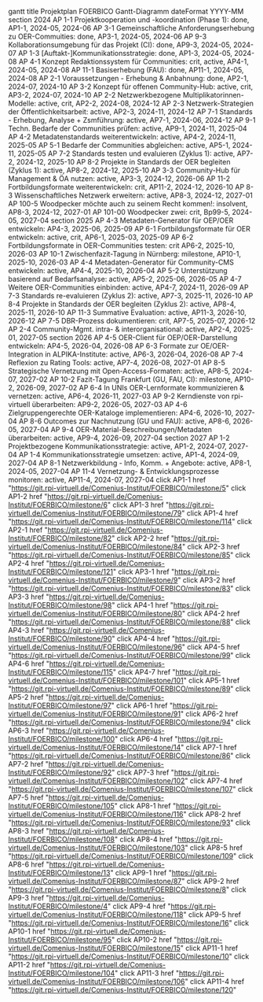 gantt
    title       Projektplan FOERBICO Gantt-Diagramm
    dateFormat  YYYY-MM
    section 2024
    AP 1-1 Projektkooperation und -koordination (Phase 1): done, AP1-1, 2024-05, 2024-06
    AP 3-1 Gemeinschaftliche Anforderungserhebung zu OER-Commuities: done, AP3-1, 2024-05, 2024-06
    AP 9-3 Kollaborationsumgebung für das Projekt (CI): done, AP9-3, 2024-05, 2024-07
    AP 1-3 [Auftakt-]Kommunikationsstrategie: done, AP1-3, 2024-05, 2024-08
    AP 4-1 Konzept Redaktionssystem für Communities: crit, active, AP4-1, 2024-05, 2024-08
    AP 11-1 Basiserhebung (FAU): done, AP11-1, 2024-05, 2024-08
    AP 2-1 Voraussetzungen - Erhebung & Anbahnung: done, AP2-1, 2024-07, 2024-10
    AP 3-2 Konzept für offenen Community-Hub: active, crit, AP3-2, 2024-07, 2024-10
    AP 2-2 Netzwerkbezogene Multiplikatorinnen-Modelle: active, crit, AP2-2, 2024-08, 2024-12
    AP 2-3 Netzwerk-Strategien der Öffentlichkeitsarbeit: active, AP2-3, 2024-11, 2024-12
    AP 7-1 Standards - Erhebung, Analyse + Zsmführung: active, AP7-1, 2024-06, 2024-12
    AP 9-1 Techn. Bedarfe der Communities prüfen: active, AP9-1, 2024-11, 2025-04
    AP 4-2 Metadatenstandards weiterentwickeln: active, AP4-2, 2024-11, 2025-05
    AP 5-1 Bedarfe der Communities abgleichen: active, AP5-1, 2024-11, 2025-05
    AP 7-2 Standards testen und evaluieren (Zyklus 1): active, AP7-2, 2024-12, 2025-10
    AP 8-2 Projekte in Standards der OER begleiten (Zyklus 1): active, AP8-2, 2024-12, 2025-10
    AP 3-3 Community-Hub für Management & ÖA nutzen: active, AP3-3, 2024-12, 2026-06
    AP 11-2 Fortbildungsformate weiterentwickeln: crit, AP11-2, 2024-12, 2026-10
    AP 8-3 Wissenschaftliches Netzwerk erweitern: active, AP8-3, 2024-12, 2027-01
    AP 100-5 Woodpecker möchte auch zu seinem Recht kommen!: insolvent, AP8-3, 2024-12, 2027-01
    AP 101-00 Woodpecker zwei: crit, Bp99-5, 2024-05, 2027-04
    section 2025
    AP 4-3 Metadaten-Generator für OEP/OER entwickeln: AP4-3, 2025-06, 2025-09
    AP 6-1 Fortbildungsformate für OER entwickeln: active, crit, AP6-1, 2025-03, 2025-09
    AP 6-2 Fortbildungsformate in OER-Communities testen: crit AP6-2, 2025-10, 2026-03
    AP 10-1 Zwischenfazit-Tagung in Nürnberg: milestone, AP10-1, 2025-10, 2026-03
    AP 4-4 Metadaten-Generator für Community-CMS entwickeln: active, AP4-4, 2025-10, 2026-04
    AP 5-2 Unterstützung basierend auf Bedarfsanalyse: active, AP5-2, 2025-06, 2026-05
    AP 4-7 Weitere OER-Communities einbinden: active, AP4-7, 2024-11, 2026-09
    AP 7-3 Standards re-evaluieren (Zyklus 2): active, AP7-3, 2025-11, 2026-10
    AP 8-4 Projekte in Standards der OER begleiten (Zyklus 2): active, AP8-4, 2025-11, 2026-10
    AP 11-3 Summative Evaluation: active, AP11-3, 2026-10, 2026-12
    AP 7-5 DBR-Prozess dokumentieren: crit, AP7-5, 2025-07, 2026-12
    AP 2-4 Community-Mgmt. intra- & interorganisational: active, AP2-4, 2025-01, 2027-05
    section 2026
    AP 4-5 OER-Client für OEP/OER-Darstellung entwickeln: AP4-5, 2026-04, 2026-08
    AP 6-3 Formate zur OE/OER-Integration in ALPIKA-Institute: active, AP6-3, 2026-04, 2026-08
    AP 7-4 Reflexion zu Rating Tools: active, AP7-4, 2026-08, 2027-01
    AP 8-5 Strategische Vernetzung mit Open-Access-Formaten: active, AP8-5, 2024-07, 2027-02
    AP 10-2 Fazit-Tagung Frankfurt (GU, FAU, CI): milestone, AP10-2, 2026-09, 2027-02
    AP 6-4 In UNIs OER-Lernformate kommunizieren & vernetzen: active, AP6-4, 2026-11, 2027-03
    AP 9-2 Kerndienste von rpi-virtuell überarbeiten: AP9-2, 2026-05, 2027-03
    AP 4-6 Zielgruppengerechte OER-Kataloge implementieren: AP4-6, 2026-10, 2027-04
    AP 8-6 Outcomes zur Nachnutzung (GU und FAU): active, AP8-6, 2026-05, 2027-04
    AP 9-4 OER-Material-Beschreibungen/Metadaten überarbeiten: active, AP9-4, 2026-09, 2027-04
    section 2027
    AP 1-2 Projektbezogene Kommunikationsstrategie: active, AP1-2, 2024-07, 2027-04
    AP 1-4 Kommunikationsstrategie umsetzen: active, AP1-4, 2024-09, 2027-04
    AP 8-1 Netzwerkbildung - Info, Komm. + Angebote: active, AP8-1, 2024-05, 2027-04
    AP 11-4 Vernetzung- & Entwicklungsprozesse monitoren: active, AP11-4, 2024-07, 2027-04
click AP1-1 href "https://git.rpi-virtuell.de/Comenius-Institut/FOERBICO/milestone/5"
click AP1-2 href "https://git.rpi-virtuell.de/Comenius-Institut/FOERBICO/milestone/6"
click AP1-3 href "https://git.rpi-virtuell.de/Comenius-Institut/FOERBICO/milestone/79"
click AP1-4 href "https://git.rpi-virtuell.de/Comenius-Institut/FOERBICO/milestone/114"
click AP2-1 href "https://git.rpi-virtuell.de/Comenius-Institut/FOERBICO/milestone/82"
click AP2-2 href "https://git.rpi-virtuell.de/Comenius-Institut/FOERBICO/milestone/84"
click AP2-3 href "https://git.rpi-virtuell.de/Comenius-Institut/FOERBICO/milestone/85"
click AP2-4 href "https://git.rpi-virtuell.de/Comenius-Institut/FOERBICO/milestone/121"
click AP3-1 href "https://git.rpi-virtuell.de/Comenius-Institut/FOERBICO/milestone/9"
click AP3-2 href "https://git.rpi-virtuell.de/Comenius-Institut/FOERBICO/milestone/83"
click AP3-3 href "https://git.rpi-virtuell.de/Comenius-Institut/FOERBICO/milestone/98"
click AP4-1 href "https://git.rpi-virtuell.de/Comenius-Institut/FOERBICO/milestone/80"
click AP4-2 href "https://git.rpi-virtuell.de/Comenius-Institut/FOERBICO/milestone/88"
click AP4-3 href "https://git.rpi-virtuell.de/Comenius-Institut/FOERBICO/milestone/90"
click AP4-4 href "https://git.rpi-virtuell.de/Comenius-Institut/FOERBICO/milestone/96"
click AP4-5 href "https://git.rpi-virtuell.de/Comenius-Institut/FOERBICO/milestone/99"
click AP4-6 href "https://git.rpi-virtuell.de/Comenius-Institut/FOERBICO/milestone/115"
click AP4-7 href "https://git.rpi-virtuell.de/Comenius-Institut/FOERBICO/milestone/101"
click AP5-1 href "https://git.rpi-virtuell.de/Comenius-Institut/FOERBICO/milestone/89"
click AP5-2 href "https://git.rpi-virtuell.de/Comenius-Institut/FOERBICO/milestone/97"
click AP6-1 href "https://git.rpi-virtuell.de/Comenius-Institut/FOERBICO/milestone/91"
click AP6-2 href "https://git.rpi-virtuell.de/Comenius-Institut/FOERBICO/milestone/94"
click AP6-3 href "https://git.rpi-virtuell.de/Comenius-Institut/FOERBICO/milestone/100"
click AP6-4 href "https://git.rpi-virtuell.de/Comenius-Institut/FOERBICO/milestone/14"
click AP7-1 href "https://git.rpi-virtuell.de/Comenius-Institut/FOERBICO/milestone/86"
click AP7-2 href "https://git.rpi-virtuell.de/Comenius-Institut/FOERBICO/milestone/92"
click AP7-3 href "https://git.rpi-virtuell.de/Comenius-Institut/FOERBICO/milestone/102"
click AP7-4 href "https://git.rpi-virtuell.de/Comenius-Institut/FOERBICO/milestone/107"
click AP7-5 href "https://git.rpi-virtuell.de/Comenius-Institut/FOERBICO/milestone/105"
click AP8-1 href "https://git.rpi-virtuell.de/Comenius-Institut/FOERBICO/milestone/116"
click AP8-2 href "https://git.rpi-virtuell.de/Comenius-Institut/FOERBICO/milestone/93"
click AP8-3 href "https://git.rpi-virtuell.de/Comenius-Institut/FOERBICO/milestone/108"
click AP8-4 href "https://git.rpi-virtuell.de/Comenius-Institut/FOERBICO/milestone/103"
click AP8-5 href "https://git.rpi-virtuell.de/Comenius-Institut/FOERBICO/milestone/109"
click AP8-6 href "https://git.rpi-virtuell.de/Comenius-Institut/FOERBICO/milestone/13"
click AP9-1 href "https://git.rpi-virtuell.de/Comenius-Institut/FOERBICO/milestone/87"
click AP9-2 href "https://git.rpi-virtuell.de/Comenius-Institut/FOERBICO/milestone/8"
click AP9-3 href "https://git.rpi-virtuell.de/Comenius-Institut/FOERBICO/milestone/4"
click AP9-4 href "https://git.rpi-virtuell.de/Comenius-Institut/FOERBICO/milestone/118"
click AP9-5 href "https://git.rpi-virtuell.de/Comenius-Institut/FOERBICO/milestone/16"
click AP10-1 href "https://git.rpi-virtuell.de/Comenius-Institut/FOERBICO/milestone/95"
click AP10-2 href "https://git.rpi-virtuell.de/Comenius-Institut/FOERBICO/milestone/15"
click AP11-1 href "https://git.rpi-virtuell.de/Comenius-Institut/FOERBICO/milestone/10"
click AP11-2 href "https://git.rpi-virtuell.de/Comenius-Institut/FOERBICO/milestone/104"
click AP11-3 href "https://git.rpi-virtuell.de/Comenius-Institut/FOERBICO/milestone/106"
click AP11-4 href "https://git.rpi-virtuell.de/Comenius-Institut/FOERBICO/milestone/120"